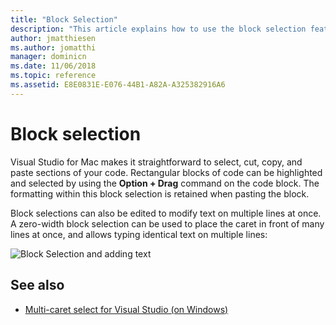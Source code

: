 ```yaml
---
title: "Block Selection"
description: "This article explains how to use the block selection feature in Visual Studio for Mac"
author: jmatthiesen
ms.author: jomatthi
manager: dominicn
ms.date: 11/06/2018
ms.topic: reference
ms.assetid: E8E0831E-E076-44B1-A82A-A325382916A6
---
```

# Block selection

Visual Studio for Mac makes it straightforward to select, cut, copy, and paste sections of your code. Rectangular blocks of code can be highlighted and selected by using the **Option + Drag** command on the code block. The formatting within this block selection is retained when pasting the block.

Block selections can also be edited to modify text on multiple lines at once. A zero-width block selection can be used to place the caret in front of many lines at once, and allows typing identical text on multiple lines:

![Block Selection and adding text](media/source-editor-image16.png)

## See also

- [Multi-caret select for Visual Studio (on Windows)](/visualstudio/ide/finding-and-replacing-text#multi-caret-selection)
